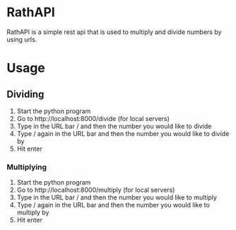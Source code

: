 # RathAPI
RathAPI is a simple rest api that is used to multiply and divide numbers by using urls.

# Usage
## Dividing
1. Start the python program
2. Go to http://localhost:8000/divide (for local servers)
3. Type in the URL bar / and then the number you would like to divide
4. Type / again in the URL bar and then the number you would like to divide by
5. Hit enter
### Multiplying
1. Start the python program
2. Go to http://localhost:8000/multiply (for local servers)
3. Type in the URL bar / and then the number you would like to multiply
4. Type / again in the URL bar and then the number you would like to multiply by
5. Hit enter